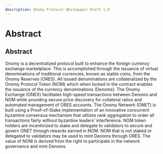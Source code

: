 ```yaml
---
description: Onomy Protocol Whitepaper Draft 1.0
---
```


# Abstract

## Abstract

Onomy is a decentralized protocol built to enhance the foreign currency exchange marketplace. This is accomplished through the issuance of virtual denominations of traditional currencies, known as stable coins, from the Onomy Reserves \(ORES\). All issued denominations are collateralized by the Onomy Protocol Token \(NOM\) which when locked in the contract enables the issuance of the currency denominations \(Denoms\). The Onomy Exchange \(ONEX\) facilitates high-speed transactions between Denoms and NOM while providing secure price discovery for collateral ratios and automated management of ORES accounts. The Onomy Network \(ONET\) is built using a Proof-of-Stake implementation of an innovative concurrent byzantine consensus mechanism that utilizes rank aggregation to order all transactions fairly without byzantine leaders’ interference. NOM token holders are incentivized to stake and delegate to validators to secure and govern ONET through rewards earned in NOM. NOM that is not staked or delegated to validators may be used to mint Denoms through ORES. The value of NOM is derived from the right to participate in the network governance and mint Denoms.

